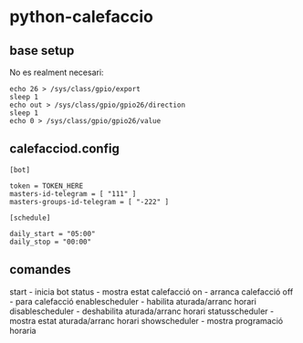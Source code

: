 # python-calefaccio

## base setup

No es realment necesari:

```
echo 26 > /sys/class/gpio/export
sleep 1
echo out > /sys/class/gpio/gpio26/direction
sleep 1
echo 0 > /sys/class/gpio/gpio26/value
```
## calefacciod.config

```
[bot]

token = TOKEN_HERE
masters-id-telegram = [ "111" ]
masters-groups-id-telegram = [ "-222" ]

[schedule]

daily_start = "05:00"
daily_stop = "00:00"
```

## comandes

start - inicia bot
status - mostra estat calefacció
on - arranca calefacció
off - para calefacció
enablescheduler - habilita aturada/arranc horari
disablescheduler - deshabilita aturada/arranc horari
statusscheduler - mostra estat aturada/arranc horari
showscheduler - mostra programació horaria
